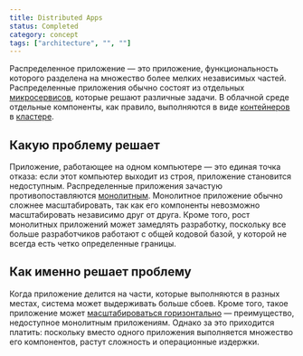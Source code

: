 ```yaml
---
title: Distributed Apps
status: Completed
category: concept
tags: ["architecture", "", ""]
---
```


Распределенное приложение — это приложение, функциональность которого разделена на множество более мелких независимых частей. 
Распределенные приложения обычно состоят из отдельных [микросервисов](/microservices-architecture/), которые решают различные задачи. 
В облачной среде отдельные компоненты, как правило, выполняются в виде [контейнеров](/ru/container/) в [кластере](/ru/cluster/).

## Какую проблему решает 

Приложение, работающее на одном компьютере — это единая точка отказа: если этот компьютер выходит из строя, приложение становится недоступным.
Распределенные приложения зачастую противопоставляются [монолитным](/monolithic-apps/).
Монолитное приложение обычно сложнее масштабировать, так как его компоненты невозможно масштабировать независимо друг от друга.
Кроме того, рост монолитных приложений может замедлять разработку, поскольку все больше разработчиков работают с общей кодовой базой, у которой не всегда есть четко определенные границы.

## Как именно решает проблему

Когда приложение делится на части, которые выполняются в разных местах, система может выдерживать больше сбоев. 
Кроме того, такое приложение может [масштабироваться горизонтально](/horizontal-scaling/) — преимущество, недоступное монолитным приложениям. 
Однако за это приходится платить: поскольку вместо одного приложения выполняется множество его компонентов, растут сложность и операционные издержки.

